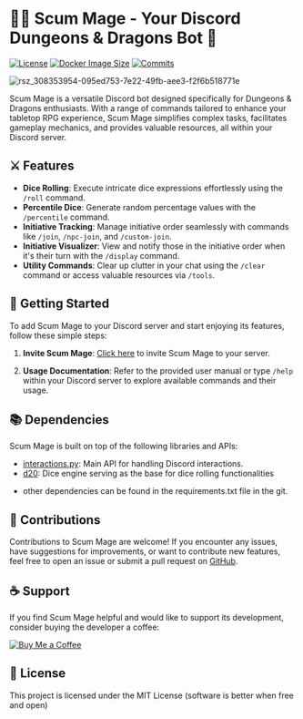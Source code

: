 # 🧙‍♂️ Scum Mage - Your Discord Dungeons & Dragons Bot 🎲

[![License](https://badgen.net/github/license/micromatch/micromatch)](https://github.com/micromatch/micromatch/blob/master/LICENSE)
[![Docker Image Size](https://badgen.net/docker/size/skumbl/discord-bot-image)](https://hub.docker.com/r/skumbl/discord-bot-image)
[![Commits](https://badgen.net/github/commits/Skumbl/Scum_Mage_Bot)](https://github.com/Skumbl/Scum_Mage_Bot/commits)


![rsz_308353954-095ed753-7e22-49fb-aee3-f2f6b518771e](https://github.com/Skumbl/Scum_Mage_Bot/assets/111002282/ee363914-2cee-4710-8a62-74372550f2f4)

Scum Mage is a versatile Discord bot designed specifically for Dungeons & Dragons enthusiasts. With a range of commands tailored to enhance your tabletop RPG experience, Scum Mage simplifies complex tasks, facilitates gameplay mechanics, and provides valuable resources, all within your Discord server.

## ⚔️ Features

- **Dice Rolling**: Execute intricate dice expressions effortlessly using the `/roll` command.
- **Percentile Dice**: Generate random percentage values with the `/percentile` command.
- **Initiative Tracking**: Manage initiative order seamlessly with commands like `/join`, `/npc-join`, and `/custom-join`.
- **Initiative Visualizer**: View and notify those in the initiative order when it's their turn with the `/display` command.
- **Utility Commands**: Clear up clutter in your chat using the `/clear` command or access valuable resources via `/tools`.
## 🚀 Getting Started

To add Scum Mage to your Discord server and start enjoying its features, follow these simple steps:

1. **Invite Scum Mage**: [Click here](https://top.gg/bot/1149502978835877919) to invite Scum Mage to your server.

2. **Usage Documentation**: Refer to the provided user manual or type `/help` within your Discord server to explore available commands and their usage.

## 📚 Dependencies

Scum Mage is built on top of the following libraries and APIs:

- [interactions.py](https://interactions-py.github.io/interactions.py/): Main API for handling Discord interactions. 
- [d20](https://pypi.org/project/d20/): Dice engine serving as the base for dice rolling functionalities
* other dependencies can be found in the requirements.txt file in the git. 
## 🤝 Contributions

Contributions to Scum Mage are welcome! If you encounter any issues, have suggestions for improvements, or want to contribute new features, feel free to open an issue or submit a pull request on [GitHub](https://github.com/Skumbl/Scum_Mage_Bot).

## ☕️ Support

If you find Scum Mage helpful and would like to support its development, consider buying the developer a coffee:

[![Buy Me a Coffee](https://www.buymeacoffee.com/assets/img/custom_images/yellow_img.png)](https://www.buymeacoffee.com/scumble)

## 📝 License

This project is licensed under the MIT License
(software is better when free and open)
